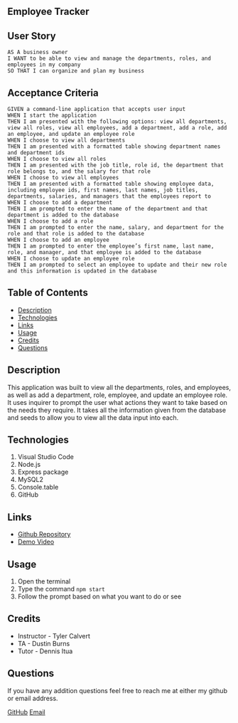 ## Employee Tracker

## User Story
```
AS A business owner
I WANT to be able to view and manage the departments, roles, and employees in my company
SO THAT I can organize and plan my business
```

## Acceptance Criteria
```
GIVEN a command-line application that accepts user input
WHEN I start the application
THEN I am presented with the following options: view all departments, view all roles, view all employees, add a department, add a role, add an employee, and update an employee role
WHEN I choose to view all departments
THEN I am presented with a formatted table showing department names and department ids
WHEN I choose to view all roles
THEN I am presented with the job title, role id, the department that role belongs to, and the salary for that role
WHEN I choose to view all employees
THEN I am presented with a formatted table showing employee data, including employee ids, first names, last names, job titles, departments, salaries, and managers that the employees report to
WHEN I choose to add a department
THEN I am prompted to enter the name of the department and that department is added to the database
WHEN I choose to add a role
THEN I am prompted to enter the name, salary, and department for the role and that role is added to the database
WHEN I choose to add an employee
THEN I am prompted to enter the employee’s first name, last name, role, and manager, and that employee is added to the database
WHEN I choose to update an employee role
THEN I am prompted to select an employee to update and their new role and this information is updated in the database
```

## Table of Contents
- [Description](#description)
- [Technologies](#technologies)
- [Links](#links)
- [Usage](#usage)
- [Credits](#credits)
- [Questions](#questions)

## Description
This application was built to view all the departments, roles, and employees, as well as add a department, role, employee, and update an employee role. It uses inquirer to prompt the user what actions they want to take based on the needs they require. It takes all the information given from the database and seeds to allow you to view all the data input into each.

## Technologies
1. Visual Studio Code
2. Node.js
3. Express package
4. MySQL2
5. Console.table
6. GitHub

## Links
- [Github Repository](https://github.com/allexortiz/employee-tracker)
- [Demo Video]()

## Usage
1. Open the terminal
2. Type the command `npm start`
3. Follow the prompt based on what you want to do or see

## Credits
- Instructor - Tyler Calvert
- TA - Dustin Burns
- Tutor - Dennis Itua

## Questions
If you have any addition questions feel free to reach me at either my github or email address.

[GitHub](https://github.com/allexortiz)
[Email](allexortiz@outlook.com)
